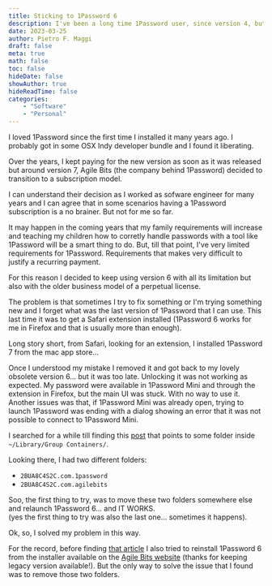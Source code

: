```yaml
---
title: Sticking to 1Password 6
description: I've been a long time 1Password user, since version 4, but I never upgraded to AgileBits subscription model and version 6 is the last 1Password version I can use. Sometimes I made mistakes and I've to revert back to this version.
date: 2023-03-25
author: Pietro F. Maggi
draft: false
meta: true
math: false
toc: false
hideDate: false
showAuthor: true
hideReadTime: false
categories:
    - "Software"
    - "Personal"
---
```


I loved 1Password since the first time I installed it many years ago. I probably got in some OSX Indy developer bundle and I found it liberating.

Over the years, I kept paying for the new version as soon as it was released but around version 7, Agile Bits (the company behind 1Password) decided to transition to a subscription model.

I can understand their decision as I worked as sofware engineer for many years and I can agree that in some scenarios having a 1Password subscription is a no brainer. But not for me so far.

It may happen in the coming years that my family requirements will increase and teaching my children how to corretly handle passwords with a tool like 1Password will be a smart thing to do. But, till that point, I've very limited requirements for 1Password. Requirements that makes very difficult to justify a recurring payment.

For this reason I decided to keep using version 6 with all its limitation but also with the older business model of a perpetual license.

The problem is that sometimes I try to fix something or I'm trying something new and I forget what was the last version of 1Password that I can use. This last time it was to get a Safari extension installed (1Password 6 works for me in Firefox and that is usually more than enough).

Long story short, from Safari, looking for an extension, I installed 1Password 7 from the mac app store...

Once I understood my mistake I removed it and got back to my lovely obsolete version 6... but it was too late. Unlocking it was not working as expected. My password were available in 1Password Mini and through the extension in Firefox, but the main UI was stuck. With no way to use it. Another issues was that, if 1Password Mini was already open, trying to launch 1Password was ending with a dialog showing an error that it was not possible to connect to 1Password Mini.

I searched for a while till finding this [post][1] that points to some folder inside `~/Library/Group Containers/`.

Looking there, I had two different folders:

- `2BUA8C4S2C.com.1password`
- `2BUA8C4S2C.com.agilebits`

Soo, the first thing to try, was to move these two folders somewhere else and relaunch 1Password 6... and IT WORKS.  
(yes the first thing to try was also the last one... sometimes it happens).

Ok, so, I solved my problem in this way.

For the record, before finding [that article][1] I also tried to reinstall 1Password 6 from the installer available on the [Agile Bits website][2] (thanks for keeping legacy version available!). But the only way to solve the issue that I found was to remove those two folders.

[1]: https://1password.community/discussion/120371/1password-failed-to-connect-to-1password-mini
[2]: https://1password.com/downloads/mac/
